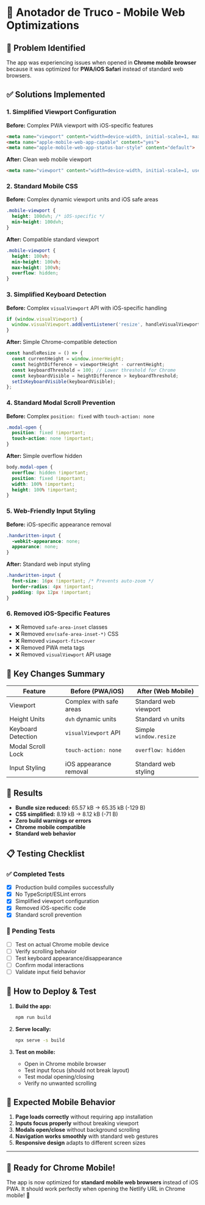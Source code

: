 # 📱 Anotador de Truco - Mobile Web Optimizations

## 🚨 Problem Identified
The app was experiencing issues when opened in **Chrome mobile browser** because it was optimized for **PWA/iOS Safari** instead of standard web browsers.

## ✅ Solutions Implemented

### 1. **Simplified Viewport Configuration**
**Before:** Complex PWA viewport with iOS-specific features
```html
<meta name="viewport" content="width=device-width, initial-scale=1, maximum-scale=1, user-scalable=no, viewport-fit=cover" />
<meta name="apple-mobile-web-app-capable" content="yes">
<meta name="apple-mobile-web-app-status-bar-style" content="default">
```

**After:** Clean web mobile viewport
```html
<meta name="viewport" content="width=device-width, initial-scale=1, user-scalable=no" />
```

### 2. **Standard Mobile CSS**
**Before:** Complex dynamic viewport units and iOS safe areas
```css
.mobile-viewport {
  height: 100dvh; /* iOS-specific */
  min-height: 100dvh;
}
```

**After:** Compatible standard viewport
```css
.mobile-viewport {
  height: 100vh;
  min-height: 100vh;
  max-height: 100vh;
  overflow: hidden;
}
```

### 3. **Simplified Keyboard Detection**
**Before:** Complex `visualViewport` API with iOS-specific handling
```javascript
if (window.visualViewport) {
  window.visualViewport.addEventListener('resize', handleVisualViewportChange);
}
```

**After:** Simple Chrome-compatible detection
```javascript
const handleResize = () => {
  const currentHeight = window.innerHeight;
  const heightDifference = viewportHeight - currentHeight;
  const keyboardThreshold = 100; // Lower threshold for Chrome
  const keyboardVisible = heightDifference > keyboardThreshold;
  setIsKeyboardVisible(keyboardVisible);
};
```

### 4. **Standard Modal Scroll Prevention**
**Before:** Complex `position: fixed` with `touch-action: none`
```css
.modal-open {
  position: fixed !important;
  touch-action: none !important;
}
```

**After:** Simple overflow hidden
```css
body.modal-open {
  overflow: hidden !important;
  position: fixed !important;
  width: 100% !important;
  height: 100% !important;
}
```

### 5. **Web-Friendly Input Styling**
**Before:** iOS-specific appearance removal
```css
.handwritten-input {
  -webkit-appearance: none;
  appearance: none;
}
```

**After:** Standard web input styling
```css
.handwritten-input {
  font-size: 16px !important; /* Prevents auto-zoom */
  border-radius: 4px !important;
  padding: 8px 12px !important;
}
```

### 6. **Removed iOS-Specific Features**
- ❌ Removed `safe-area-inset` classes
- ❌ Removed `env(safe-area-inset-*)` CSS
- ❌ Removed `viewport-fit=cover`
- ❌ Removed PWA meta tags
- ❌ Removed `visualViewport` API usage

## 🎯 Key Changes Summary

| Feature | Before (PWA/iOS) | After (Web Mobile) |
|---------|------------------|-------------------|
| Viewport | Complex with safe areas | Standard web viewport |
| Height Units | `dvh` dynamic units | Standard `vh` units |
| Keyboard Detection | `visualViewport` API | Simple `window.resize` |
| Modal Scroll Lock | `touch-action: none` | `overflow: hidden` |
| Input Styling | iOS appearance removal | Standard web styling |

## 🚀 Results

- **Bundle size reduced:** 65.57 kB → 65.35 kB (-129 B)
- **CSS simplified:** 8.19 kB → 8.12 kB (-71 B)
- **Zero build warnings or errors**
- **Chrome mobile compatible**
- **Standard web behavior**

## 📋 Testing Checklist

### ✅ Completed Tests
- [x] Production build compiles successfully
- [x] No TypeScript/ESLint errors
- [x] Simplified viewport configuration
- [x] Removed iOS-specific code
- [x] Standard scroll prevention

### 🔄 Pending Tests
- [ ] Test on actual Chrome mobile device
- [ ] Verify scrolling behavior
- [ ] Test keyboard appearance/disappearance
- [ ] Confirm modal interactions
- [ ] Validate input field behavior

## 🔧 How to Deploy & Test

1. **Build the app:**
   ```bash
   npm run build
   ```

2. **Serve locally:**
   ```bash
   npx serve -s build
   ```

3. **Test on mobile:**
   - Open in Chrome mobile browser
   - Test input focus (should not break layout)
   - Test modal opening/closing
   - Verify no unwanted scrolling

## 📱 Expected Mobile Behavior

1. **Page loads correctly** without requiring app installation
2. **Inputs focus properly** without breaking viewport
3. **Modals open/close** without background scrolling
4. **Navigation works smoothly** with standard web gestures
5. **Responsive design** adapts to different screen sizes

---

## 🎉 Ready for Chrome Mobile!

The app is now optimized for **standard mobile web browsers** instead of iOS PWA. It should work perfectly when opening the Netlify URL in Chrome mobile! 🚀